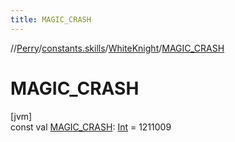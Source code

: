 ```yaml
---
title: MAGIC_CRASH
---
```

//[Perry](../../../index.html)/[constants.skills](../index.html)/[WhiteKnight](index.html)/[MAGIC_CRASH](-m-a-g-i-c_-c-r-a-s-h.html)



# MAGIC_CRASH



[jvm]\
const val [MAGIC_CRASH](-m-a-g-i-c_-c-r-a-s-h.html): [Int](https://kotlinlang.org/api/latest/jvm/stdlib/kotlin/-int/index.html) = 1211009




